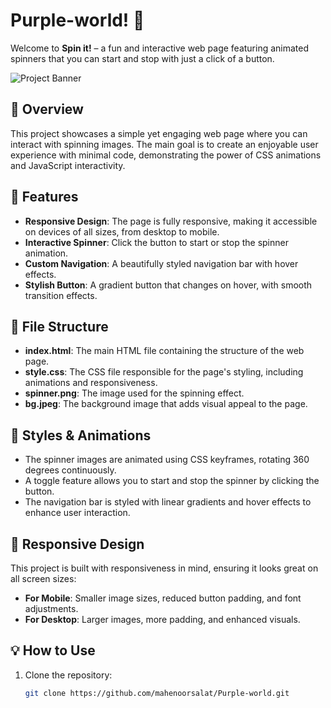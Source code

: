 # Purple-world! 🎡

Welcome to **Spin it!** – a fun and interactive web page featuring animated spinners that you can start and stop with just a click of a button.

![Project Banner](https://images.pexels.com/photos/3165335/pexels-photo-3165335.jpeg)

## 📜 Overview

This project showcases a simple yet engaging web page where you can interact with spinning images. The main goal is to create an enjoyable user experience with minimal code, demonstrating the power of CSS animations and JavaScript interactivity.

## 🚀 Features

- **Responsive Design**: The page is fully responsive, making it accessible on devices of all sizes, from desktop to mobile.
- **Interactive Spinner**: Click the button to start or stop the spinner animation.
- **Custom Navigation**: A beautifully styled navigation bar with hover effects.
- **Stylish Button**: A gradient button that changes on hover, with smooth transition effects.

## 📂 File Structure

- **index.html**: The main HTML file containing the structure of the web page.
- **style.css**: The CSS file responsible for the page's styling, including animations and responsiveness.
- **spinner.png**: The image used for the spinning effect.
- **bg.jpeg**: The background image that adds visual appeal to the page.

## 🎨 Styles & Animations

- The spinner images are animated using CSS keyframes, rotating 360 degrees continuously.
- A toggle feature allows you to start and stop the spinner by clicking the button.
- The navigation bar is styled with linear gradients and hover effects to enhance user interaction.

## 📱 Responsive Design

This project is built with responsiveness in mind, ensuring it looks great on all screen sizes:

- **For Mobile**: Smaller image sizes, reduced button padding, and font adjustments.
- **For Desktop**: Larger images, more padding, and enhanced visuals.

## 💡 How to Use

1. Clone the repository:
   ```bash
   git clone https://github.com/mahenoorsalat/Purple-world.git
